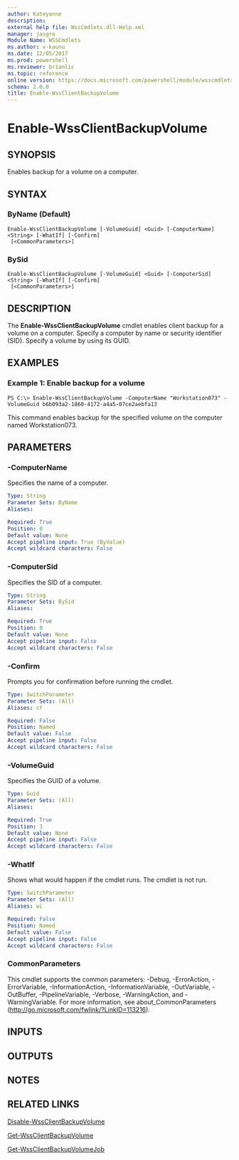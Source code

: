 ```yaml
---
author: Kateyanne
description: 
external help file: WssCmdlets.dll-Help.xml
manager: jasgro
Module Name: WSSCmdlets
ms.author: v-kaunu
ms.date: 12/05/2017
ms.prod: powershell
ms.reviewer: brianlic
ms.topic: reference
online version: https://docs.microsoft.com/powershell/module/wsscmdlets/enable-wssclientbackupvolume?view=windowsserver2012r2-ps&wt.mc_id=ps-gethelp
schema: 2.0.0
title: Enable-WssClientBackupVolume
---
```


# Enable-WssClientBackupVolume

## SYNOPSIS
Enables backup for a volume on a computer.

## SYNTAX

### ByName (Default)
```
Enable-WssClientBackupVolume [-VolumeGuid] <Guid> [-ComputerName] <String> [-WhatIf] [-Confirm]
 [<CommonParameters>]
```

### BySid
```
Enable-WssClientBackupVolume [-VolumeGuid] <Guid> [-ComputerSid] <String> [-WhatIf] [-Confirm]
 [<CommonParameters>]
```

## DESCRIPTION
The **Enable-WssClientBackupVolume** cmdlet enables client backup for a volume on a computer.
Specify a computer by name or security identifier (SID).
Specify a volume by using its GUID.

## EXAMPLES

### Example 1: Enable backup for a volume
```
PS C:\> Enable-WssClientBackupVolume -ComputerName "Workstation073" -VolumeGuid b6b093a2-1860-4172-a4a5-07ce2aebfa13
```

This command enables backup for the specified volume on the computer named Workstation073.

## PARAMETERS

### -ComputerName
Specifies the name of a computer.

```yaml
Type: String
Parameter Sets: ByName
Aliases: 

Required: True
Position: 0
Default value: None
Accept pipeline input: True (ByValue)
Accept wildcard characters: False
```

### -ComputerSid
Specifies the SID of a computer.

```yaml
Type: String
Parameter Sets: BySid
Aliases: 

Required: True
Position: 0
Default value: None
Accept pipeline input: False
Accept wildcard characters: False
```

### -Confirm
Prompts you for confirmation before running the cmdlet.

```yaml
Type: SwitchParameter
Parameter Sets: (All)
Aliases: cf

Required: False
Position: Named
Default value: False
Accept pipeline input: False
Accept wildcard characters: False
```

### -VolumeGuid
Specifies the GUID of a volume.

```yaml
Type: Guid
Parameter Sets: (All)
Aliases: 

Required: True
Position: 3
Default value: None
Accept pipeline input: False
Accept wildcard characters: False
```

### -WhatIf
Shows what would happen if the cmdlet runs.
The cmdlet is not run.

```yaml
Type: SwitchParameter
Parameter Sets: (All)
Aliases: wi

Required: False
Position: Named
Default value: False
Accept pipeline input: False
Accept wildcard characters: False
```

### CommonParameters
This cmdlet supports the common parameters: -Debug, -ErrorAction, -ErrorVariable, -InformationAction, -InformationVariable, -OutVariable, -OutBuffer, -PipelineVariable, -Verbose, -WarningAction, and -WarningVariable. For more information, see about_CommonParameters (http://go.microsoft.com/fwlink/?LinkID=113216).

## INPUTS

## OUTPUTS

## NOTES

## RELATED LINKS

[Disable-WssClientBackupVolume](./Disable-WssClientBackupVolume.md)

[Get-WssClientBackupVolume](./Get-WssClientBackupVolume.md)

[Get-WssClientBackupVolumeJob](./Get-WssClientBackupVolumeJob.md)


